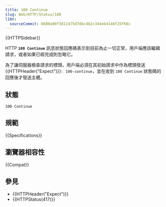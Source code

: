 ```yaml
---
title: 100 Continue
slug: Web/HTTP/Status/100
l10n:
  sourceCommit: 0880a90f3811475d78bc4b2c344eb4146f25f66c
---
```


{{HTTPSidebar}}

HTTP **`100 Continue`** 訊息狀態回應碼表示到目前為止一切正常，用戶端應該繼續請求，或者如果已經完成則忽略它。

為了讓伺服器檢查請求的標頭，用戶端必須在其初始請求中作為標頭發送 {{HTTPHeader("Expect")}}`: 100-continue`，並在收到 `100 Continue` 狀態碼的回應後才發送主體。

## 狀態

```http
100 Continue
```

## 規範

{{Specifications}}

## 瀏覽器相容性

{{Compat}}

## 參見

- {{HTTPHeader("Expect")}}
- {{HTTPStatus(417)}}

